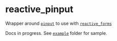 # reactive_pinput

Wrapper around [`pinput`](https://pub.dev/packages/pinput) to use with [`reactive_forms`](https://pub.dev/packages/reactive_forms)

Docs in progress. See [`example`](https://github.com/artflutter/reactive_forms_widgets/tree/master/packages/reactive_pinput/example) folder for sample.